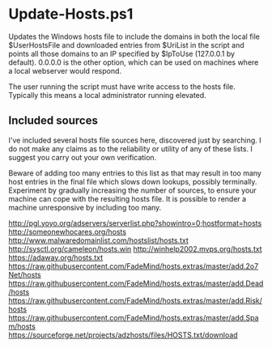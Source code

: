 # Update-Hosts.ps1

Updates the Windows hosts file to include the domains in both the local file $UserHostsFile and downloaded entries from $UriList in the script and points all those domains to an IP specified by $IpToUse (127.0.0.1 by default).
0.0.0.0 is the other option, which can be used on machines where a local webserver would respond.

The user running the script must have write access to the hosts file. Typically this means a local administrator running elevated.

## Included sources

I've included several hosts file sources here, discovered just by searching. I do not make any claims as to the reliability or utility of any of these lists. I suggest you carry out your own verification.

Beware of adding too many entries to this list as that may result in too many host entries in the final file which slows down lookups, possibly terminally. Experiment by gradually increasing the number of sources, to ensure your machine can cope with the resulting hosts file. It is possible to render a machine unresponsive by including too many.

<http://pgl.yoyo.org/adservers/serverlist.php?showintro=0;hostformat=hosts>
<http://someonewhocares.org/hosts>
<http://www.malwaredomainlist.com/hostslist/hosts.txt>
<http://sysctl.org/cameleon/hosts.win>
<http://winhelp2002.mvps.org/hosts.txt>
<https://adaway.org/hosts.txt>
<https://raw.githubusercontent.com/FadeMind/hosts.extras/master/add.2o7Net/hosts>
<https://raw.githubusercontent.com/FadeMind/hosts.extras/master/add.Dead/hosts>
<https://raw.githubusercontent.com/FadeMind/hosts.extras/master/add.Risk/hosts>
<https://raw.githubusercontent.com/FadeMind/hosts.extras/master/add.Spam/hosts>
<https://sourceforge.net/projects/adzhosts/files/HOSTS.txt/download>
